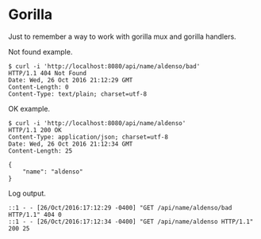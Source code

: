 Gorilla
=======

Just to remember a way to work with gorilla mux and gorilla handlers.


Not found example.
```
$ curl -i 'http://localhost:8080/api/name/aldenso/bad'
HTTP/1.1 404 Not Found
Date: Wed, 26 Oct 2016 21:12:29 GMT
Content-Length: 0
Content-Type: text/plain; charset=utf-8
```

OK example.
```
$ curl -i 'http://localhost:8080/api/name/aldenso'
HTTP/1.1 200 OK
Content-Type: application/json; charset=utf-8
Date: Wed, 26 Oct 2016 21:12:34 GMT
Content-Length: 25

{
    "name": "aldenso"
}
```

Log output.
```
::1 - - [26/Oct/2016:17:12:29 -0400] "GET /api/name/aldenso/bad HTTP/1.1" 404 0
::1 - - [26/Oct/2016:17:12:34 -0400] "GET /api/name/aldenso HTTP/1.1" 200 25
```